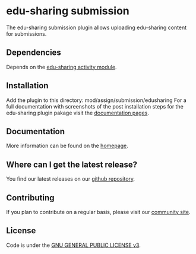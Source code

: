 edu-sharing submission
======================

The edu-sharing submission plugin allows uploading edu-sharing content for submissions. 

Dependencies
------------

Depends on the [edu-sharing activity module](https://github.com/edu-sharing/plugin-moodle-edu-sharing).

Installation
------------

Add the plugin to this directory: mod/assign/submission/edusharing
For a full documentation with screenshots of the post installation steps for the edu-sharing plugin pakage visit the [documentation pages](http://docs.edu-sharing.com/confluence/edp/en).

Documentation
-------------

More information can be found on the [homepage](http://www.edu-sharing.com).

Where can I get the latest release?
-----------------------------------
You find our latest releases on our [github repository](https://github.com/edu-sharing).

Contributing
------------

If you plan to contribute on a regular basis, please visit our [community site](http://edu-sharing-network.org/?lang=en).

License
-------
Code is under the [GNU GENERAL PUBLIC LICENSE v3](./LICENSE).
